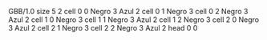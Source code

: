 <gs-board> GBB/1.0
size 5 2
cell 0 0 Negro 3 Azul 2
cell 0 1 Negro 3
cell 0 2 Negro 3 Azul 2
cell 1 0 Negro 3
cell 1 1 Negro 3 Azul 2
cell 1 2 Negro 3
cell 2 0 Negro 3 Azul 2
cell 2 1 Negro 3
cell 2 2 Negro 3 Azul 2
head 0 0
 </gs-board>
